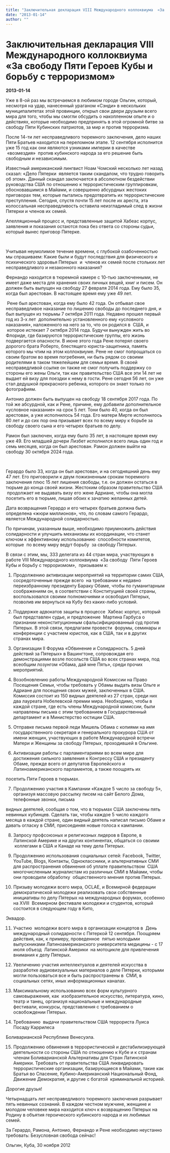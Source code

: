 ```yaml
---
title: "Заключительная декларация VIII Международного коллоквиума  «За свободу  Пяти Героев Кубы и борьбу с терроризмом»"
date: "2013-01-14"
author: ""
---
```


# Заключительная декларация VIII Международного коллоквиума  «За свободу  Пяти Героев Кубы и борьбу с терроризмом»

**2013-01-14** 

Уже в 8-ой раз мы встречаемся в любимом городе Ольгин, который,  несмотря на удар, нанесенный ураганом «Сэнди» в нескольких муниципалитетах этой провинции, открыл свои двери друзьям всего мира для того, чтобы мы смогли обсудить о накопленном опыте и о действиях, которые необходимо предпринять в этой огромной битве за свободу Пяти Кубинских патриотов, за мир и против терроризма.



После 14-ти лет несправедливого тюремного заключения, дело наших Пяти Братьев находится на переломном этапе. 12 сентября исполнится уже 15 год как они являются узниками империи в качестве  «возмездия»   против кубинского народа за его решение быть свободным и независимым.



Известный американский лингвист Ноам Чомский несколько лет назад сказал: «Дело Пятерки  является таким скандалом, что трудно говорить об этом». Данный скандал заключается в абсолютном бездействии руководства США по отношению к террористическим группировкам, обосновавшимся в Майами, и совершенно абсурдных жестоких приговорах тем, которые пытались предотвратить их террористические преступления. Сегодня, спустя почти 15 лет после их ареста, эта колоссальная несправедливость оставила неизгладимый след в жизни Пятерки и членов их семей.



Апелляционный процесс и, представленные защитой Хабеас корпус, заявления и показания остаются пока без ответа со стороны судьи, который вынес приговор Пятерке.

 

 Учитывая неумолимое течение времени, с глубокой озабоченностью мы спрашиваем: Какие были и будут последствия для физического и психического здоровья Пятерых  и  членов их семей после стольких лет несправедливого и незаконного наказания?



 Фернандо находится в тюремной камере с 10-тью заключенными, не имеет даже места для хранения своих личных вещей, книг и писем. Он должен быть выпущен на свободу 27 февраля 2014 года. Ему было 35, когда был арестован. В настоящее время ему уже 49 лет.



 Рене был арестован, когда ему было 42 года. Он отбывал свое несправедливое наказание по лишению свободы до последнего дня, и был выпущен из тюрьмы 7 октября 2011 года. Недавно прошел первый год из 3-х лет  дополнительно установленного ему «условного наказания», наложенного на него за то, что он родился в  США, и  которое истекает 7 октября 2014 года. Будучи вынужден жить во Флориде, где базируются террористические группы, его жизнь подвергается опасности. В июне этого года Рене потерял своего дорогого брата Роберто, блестящего юриста-защитника, память которого мы чтим на этом коллоквиуме. Рене не смог попрощаться со своим братом во время погребения, ни быть рядом со своими родителями в таком тяжелейшем для семьи время. В своей несправедливой ссылке он также не смог получить поддержку со стороны его жены Ольги, так как правительство США все эти 14 лет не выдает ей визу для поездки к нему в гости. Рене сегодня 56 лет, он уже стал дедушкой прекрасного ребенка, которого он знает только по фотографиям.



Антонио должен быть выпущен на свободу 18 сентября 2017 года. По той же абсурдной, как и Рене, причине, ему добавили дополнительное «условное наказание» на срок 5 лет. Тони было 40, когда он был арестован, а уже исполнилось 54 года. Его матери Мирте исполнилось 80 лет и до сих пор она призывает всех по всему миру к борьбе за свободу своего сына и его четырех братьев по делу.



 Рамон был заключен, когда ему было 35 лет, в настоящее время ему уже 49. Его младшей дочери Лизбет исполнился всего лишь один год и семь месяцев, когда он был арестован. Рамон должен выйти на свободу 30 октября 2024 года.

 

Герардо было 33, когда он был арестован, и на сегодняшний день ему 47 лет. Его приговорили к двум пожизненным срокам тюремного заключения плюс 15 лет лишения свободы, т.е. он должен остаться в тюрьме до конца своей жизни. Жестоким образом правительство США  продолжает не выдавать визу его жене Адриане, чтобы она могла посетить его в тюрьме, лишая обоих к зачатию желанных детей.



 Дата возвращения Герардо и его четырех братьев должна быть определена «жюри миллионов», что, по словам самого Герардо, является Международной солидарностью.



 По причинам, указанным выше, необходимо приумножить действия солидарности и улучшить механизмы их координации, что станет ключом к эффективному использованию  способности комитетов, которые  по всему миру ведут борьбу  за свободу Пятерых.



В связи с этим, мы, 333 делегата из 44 стран мира, участвующих в работе VIII Международного коллоквиума  «За свободу  Пяти Героев Кубы и борьбу с терроризмом»,  призываем к:



1. Продолжению активизации мероприятий на территории самих США, сосредоточенные прежде всего  на требовании к недавно переизбранному президенту Бараку Обаме, чтобы по гуманитарным соображениям он, в соответствии с Конституцией своей страны, воспользовался своими полномочиями и освободил Пятерых, позволив им вернуться на Кубу без каких-либо условий. 

 

2. Поддержке адвокатов защиты в процессе  Хабеас корпус, который был представлен судье, и предложение  Мартина Гарбуса о признании неконституционным сфальсифицированный суд против Пятерых. В этой связи, предлагаем провести  форумы, семинары и конференции с участием юристов, как в США, так и в других странах мира.

3. Организации II Форума «Обвинение и Солидарность. 5 дней действий за Пятерых» в Вашингтоне, сопровождая его демонстрациями возле посольств США во всех странах мира, под всеобщим лозунгом «Обама, дай мне Пять», среди прочих мероприятий. 

 

4. Возобновлению работы Международной Комиссии на Право Посещения Семьи, чтобы требовать у Обамы выдать визы Ольге и Адриане для посещения своих мужей, заключенных в США. Комиссия состоит из 150 видных деятелей из 27 стран, среди них два лауреата Нобелевской премии мира. Необходимо, чтобы в каждой стране, где есть члены Международной комиссии, были направлены письма с этим требованием в Государственный департамент и в Министерство юстиции США.



5. Отправке письма первой леди Мишель Обама с копиями на имя государственного секретаря и генерального прокурора США от имени женщин, участвующих в работе Международной встречи Матери и Женщины за свободу Пятерых, проходившей в Ольгине. 

 

6. Активизации работы с парламентариями во всем мире для достижения сильного заявления к Конгрессу США и президенту Обаме, прежде всего от депутатов Европейского и Латиноамериканского парламентов, а также поощрять их 

 посетить Пяти Героев в тюрьмах.



 7. Продолжению участия в Кампании «Каждое 5 число за свободу 5», организуя массовую рассылку писем на сайт Белого Дома, телефонные звонки, письма 

видных деятелей, сообщая о том, что в тюрьмах США заключены пять невинных кубинцев. Сделать так, чтобы каждое 5 число каждого месяца в каждой стране, один видный деятель написал письмо Обаме и давать огласку в СМИ, присоединяя новые голоса к кампании.



 8. Запросу профсоюзных и религиозных лидеров в Европе, в Латинской Америке и на других континентах, общаться со своими  коллегами в США и Канаде на тему дела Пятерых.



 9. Продолжению использования социальных сетей: Facebook, Twitter, YouTube, Blogs, Контакты, Одноклассники, и альтернативных СМИ для распространения обвинения об уплате правительством  США многочисленным журналистам из различных СМИ в Майами, чтобы они проводили обработку  общественного мнения против Пятерых.



 10. Призыву молодежи всего мира, OCLAE, и Всемирной федерации демократической молодежи реализовать свои собственные инициативы по делу Пятерых на международных форумах, особенно на XVIII  Всемирном фестивале молодежи и студентов, который состоится в следующем году в Кито, 

 Эквадор. 

 

 11. Участию  молодежи всего мира в организации концертов в  День международный солидарности с Пятеркой 12 сентября. Поощряем действия, как, к примеру, проведенное  пятью молодыми выпускниками Латиноамериканского университета медицины - с 17 июля объезд  Латинской Америки  на мотоцикле для привлечения внимания к делу Пятерых.



 12. Увеличению участия интеллектуалов и деятелей искусства в разработке аудиовизуальных материалов о деле Пятерки, которыми могли пользоваться все и быть распространены в  СМИ, в социальных сетях, иных информационных каналах.



13. Максимальному использованию всех форм культурного самовыражения, как  изобразительное искусство, литература, кино, театр и танец, организуя национальные и международные фестивали, конкурсы, представления с требованием о освобождении Пятерых.



 14. Требованию  выдачи правительством США террориста Луиса Посаду Каррилеса 

 Боливарианской Республике Венесуэла. 

 

15. Продолжению обвинения в террористической и дестабилизирующей деятельности со стороны США по отношению к Кубе и к странам членам Боливарианской Альтернативы для Стран Латинской Америки. Требовать от правительства США ликвидировать террористические организации, базирующиеся в Майами, такие как Братья во Спасение, Кубино-Американский Национальный Фонд, Движение Демократия, и другие с богатой  криминальной историей.

 

 Дорогие друзья!



Четырнадцать лет несправедливого тюремного заключения разрывает пять невинных сознаний. В каждом честном мужчине, женщине и молодом человеке мира находится ключ к возвращению Пятерых на  Родину в объятия героического кубинского народа и их любимых семей.



За Герардо, Рамона, Антонио, Фернандо и Рене необходимо неустанно требовать: Безусловная свобода сейчас!



 Ольгин, Куба, 30 ноября 2012